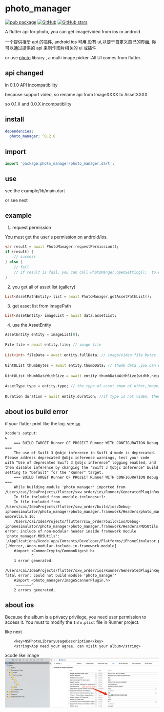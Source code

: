 # photo_manager

[![pub package](https://img.shields.io/pub/v/photo_manager.svg)](https://pub.dartlang.org/packages/photo_manager)
[![GitHub](https://img.shields.io/github/license/Caijinglong/flutter_photo_manager.svg)](https://github.com/Caijinglong/flutter_photo_manager)
[![GitHub stars](https://img.shields.io/github/stars/Caijinglong/flutter_photo_manager.svg?style=social&label=Stars)](https://github.com/Caijinglong/flutter_photo_manager)

A flutter api for photo, you can get image/video from ios or android

一个提供相册 api 的插件, android ios 可用,没有 ui,以便于自定义自己的界面, 你可以通过提供的 api 来制作图片相关的 ui 或插件

or use [photo](https://pub.dartlang.org/packages/photo) library , a multi image picker .All UI comes from flutter.

## api changed

in 0.1.0 API incompatibility

because support video, so rename api from ImageXXXX to AssetXXXX

so 0.1.X and 0.0.X incompatibility

## install

```yaml
dependencies:
  photo_manager: ^0.2.0
```

## import

```dart
import 'package:photo_manager/photo_manager.dart';
```

## use

see the example/lib/main.dart

or see next

## example

1. request permission

You must get the user's permission on android/ios.

```dart
var result = await PhotoManager.requestPermission();
if (result) {
    // success
} else {
    // fail
    // if result is fail, you can call PhotoManger.openSetting();  to open android/ios applicaton's setting to get permission
}
```

2. you get all of asset list (gallery)

```dart
List<AssetPathEntity> list = await PhotoManager.getAssetPathList();
```

3. get asset list from imagePath

```dart
List<AssetEntity> imageList = await data.assetList;
```

4. use the AssetEntity

```dart
AssetEntity entity = imageList[0];

File file = await entity.file; // image file

List<int> fileData = await entity.fullData; // image/video file bytes

Uint8List thumbBytes = await entity.thumbData; // thumb data ,you can use Image.memory(thumbBytes); size is 64px*64px;

Uint8List thumbDataWithSize = await entity.thumbDataWithSize(width,height); //Just like thumbnails, you can specify your own size. unit is px;

AssetType type = entity.type; // the type of asset enum of other,image,video

Duration duration = await entity.duration; //if type is not video, then return null.
```

## about ios build error

if your flutter print like the log. see [so](https://stackoverflow.com/questions/27776497/include-of-non-modular-header-inside-framework-module)

```
Xcode's output:
↳
    === BUILD TARGET Runner OF PROJECT Runner WITH CONFIGURATION Debug ===
    The use of Swift 3 @objc inference in Swift 4 mode is deprecated. Please address deprecated @objc inference warnings, test your code with “Use of deprecated Swift 3 @objc inference” logging enabled, and then disable inference by changing the "Swift 3 @objc Inference" build setting to "Default" for the "Runner" target.
    === BUILD TARGET Runner OF PROJECT Runner WITH CONFIGURATION Debug ===
    While building module 'photo_manager' imported from /Users/cai/IdeaProjects/flutter/sxw_order/ios/Runner/GeneratedPluginRegistrant.m:9:
    In file included from <module-includes>:1:
    In file included from /Users/cai/IdeaProjects/flutter/sxw_order/build/ios/Debug-iphonesimulator/photo_manager/photo_manager.framework/Headers/photo_manager-umbrella.h:16:
    /Users/cai/IdeaProjects/flutter/sxw_order/build/ios/Debug-iphonesimulator/photo_manager/photo_manager.framework/Headers/MD5Utils.h:5:9: error: include of non-modular header inside framework module 'photo_manager.MD5Utils': '/Applications/Xcode.app/Contents/Developer/Platforms/iPhoneSimulator.platform/Developer/SDKs/iPhoneSimulator11.2.sdk/usr/include/CommonCrypto/CommonDigest.h' [-Werror,-Wnon-modular-include-in-framework-module]
    #import <CommonCrypto/CommonDigest.h>
            ^
    1 error generated.
    /Users/cai/IdeaProjects/flutter/sxw_order/ios/Runner/GeneratedPluginRegistrant.m:9:9: fatal error: could not build module 'photo_manager'
    #import <photo_manager/ImageScannerPlugin.h>
     ~~~~~~~^
    2 errors generated.
```

## about ios

Because the album is a privacy privilege, you need user permission to access it. You must to modify the `Info.plist` file in Runner project.

like next

```plist
    <key>NSPhotoLibraryUsageDescription</key>
    <string>App need your agree, can visit your album</string>
```

xcode like image
![in xcode](https://github.com/CaiJingLong/some_asset/blob/master/flutter_photo2.png)
